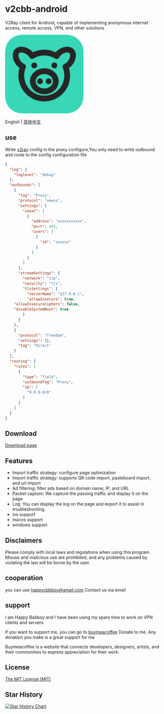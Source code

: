 # v2cbb-android
V2Ray client for Android, capable of implementing anonymous internet access, remote access, VPN, and other solutions

![256](./assets/256.png)

English | [简体中文](README_EN.md)


## use

Write [v2ray](https://v2ray.com/) config in the proxy configure,You only need to write outbound and route to the config configuration file
```json
{
  "log": {
    "loglevel": "debug"
  },
  "outbounds": [
    {
      "tag": "Proxy",
      "protocol": "vmess",
      "settings": {
        "vnext": [
          {
            "address": "xxxxxxxxxxx",
            "port": 443,
            "users": [
              {
                "id": "xxxxxx"
              }
            ]
          }
        ]
      },
      "streamSettings": {
        "network": "tcp",
        "security": "tls",
        "tlsSettings": {
          "serverName": "127.0.0.1",
          "allowInsecure": true,
    "allowInsecureCiphers": false,
    "disableSystemRoot": true
        }
      }
    },
    {
      "protocol": "freedom",
      "settings": {},
      "tag": "Direct"
    }
  ],
  "routing": {
    "rules": [
      {
        "type": "field",
        "outboundTag": "Proxy",
        "ip": [
          "0.0.0.0/0"
        ]
      }
    ]
  }
}
```

## Download

[Download page](https://github.com/happycbbboy/v2cbb-android/releases)

## Features

- Import traffic strategy: configure page optimization
- Import traffic strategy: supports QR code import, pasteboard import, and url import
- Ad filtering: filter ads based on domain name, IP, and URL
- Packet capture: We capture the passing traffic and display it on the page
- Log: You can display the log on the page and export it to assist in troubleshooting.
- ios support
- macos support
- windows support

## Disclaimers

Please comply with local laws and regulations when using this program. Misuse and malicious use are prohibited, and any problems caused by violating the law will be borne by the user.

## cooperation

you can use happycbbboy@gmail.com Contact us via email

## support

I am Happy Babboy and I have been using my spare time to work on VPN clients and servers

If you want to support me, you can go to [buymeacoffee]( https://www.buymeacoffee.com/happycbbboy) Donate to me. Any donation you make is a great support for me

Buymeacoffee is a website that connects developers, designers, artists, and their communities to express appreciation for their work.

## License

[The MIT License (MIT)](https://github.com/happycbbboy/v2cbb-android/blob/main/LICENSE)

## Star History

<a href="https://star-history.com/#happycbbboy/v2cbb-android&Date">
  <picture>
    <source media="(prefers-color-scheme: dark)" srcset="https://api.star-history.com/svg?repos=happycbbboy/v2cbb-android&type=Date&theme=dark" />
    <source media="(prefers-color-scheme: light)" srcset="https://api.star-history.com/svg?repos=happycbbboy/v2cbb-android&type=Date" />
    <img alt="Star History Chart" src="https://api.star-history.com/svg?repos=happycbbboy/v2cbb-android&type=Date" />
  </picture>
</a>

